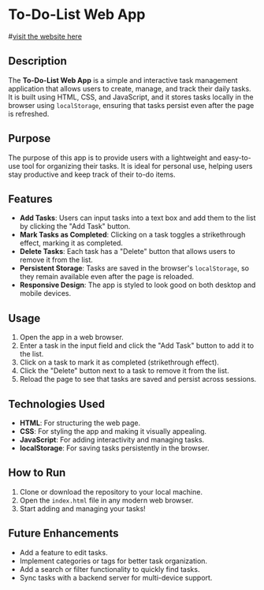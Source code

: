 # To-Do-List Web App

#[visit the website here](https://cameronguthrie.github.io/tdl-ai/)

## Description
The **To-Do-List Web App** is a simple and interactive task management application that allows users to create, manage, and track their daily tasks. It is built using HTML, CSS, and JavaScript, and it stores tasks locally in the browser using `localStorage`, ensuring that tasks persist even after the page is refreshed.

## Purpose
The purpose of this app is to provide users with a lightweight and easy-to-use tool for organizing their tasks. It is ideal for personal use, helping users stay productive and keep track of their to-do items.

## Features
- **Add Tasks**: Users can input tasks into a text box and add them to the list by clicking the "Add Task" button.
- **Mark Tasks as Completed**: Clicking on a task toggles a strikethrough effect, marking it as completed.
- **Delete Tasks**: Each task has a "Delete" button that allows users to remove it from the list.
- **Persistent Storage**: Tasks are saved in the browser's `localStorage`, so they remain available even after the page is reloaded.
- **Responsive Design**: The app is styled to look good on both desktop and mobile devices.

## Usage
1. Open the app in a web browser.
2. Enter a task in the input field and click the "Add Task" button to add it to the list.
3. Click on a task to mark it as completed (strikethrough effect).
4. Click the "Delete" button next to a task to remove it from the list.
5. Reload the page to see that tasks are saved and persist across sessions.

## Technologies Used
- **HTML**: For structuring the web page.
- **CSS**: For styling the app and making it visually appealing.
- **JavaScript**: For adding interactivity and managing tasks.
- **localStorage**: For saving tasks persistently in the browser.

## How to Run
1. Clone or download the repository to your local machine.
2. Open the `index.html` file in any modern web browser.
3. Start adding and managing your tasks!

## Future Enhancements
- Add a feature to edit tasks.
- Implement categories or tags for better task organization.
- Add a search or filter functionality to quickly find tasks.
- Sync tasks with a backend server for multi-device support.
